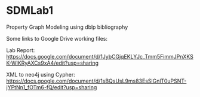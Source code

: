 # SDMLab1
Property Graph Modeling using dblp bibliography

Some links to Google Drive working files:

Lab Report:
https://docs.google.com/document/d/1JybCGjqEKLYJc_Tmm5FimmJPnXKSK-WlKRyAXCs9xA4/edit?usp=sharing

XML to neo4j using Cypher:
https://docs.google.com/document/d/1sBQsUsL9ms83EsSlGnlT0uPSNT-jYPtNn1_fOTm6-fQ/edit?usp=sharing
